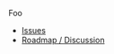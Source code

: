 Foo

* [Issues](https://github.com/issues?q=is%3Aopen+is%3Aissue+user%3Acontrol-toolbox+archived%3Afalse+)
* [Roadmap / Discussion](https://github.com/orgs/control-toolbox/discussions/15)
